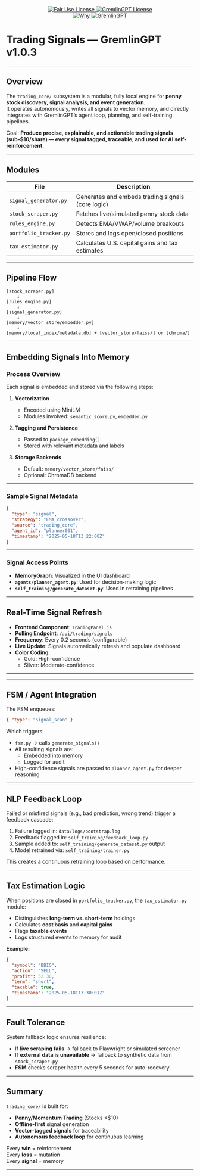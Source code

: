 <link rel="stylesheet" type="text/css" href="docs/custom.css">
<div align="center">
  <a
href="https://github.com/statikfintechllc/AscendAI/blob/master/About Us/LICENSE.md">
    <img src="https://img.shields.io/badge/FAIR%20USE-black?style=for-the-badge&logo=dragon&logoColor=gold" alt="Fair Use License"/>
  </a>
  <a href="https://github.com/statikfintechllc/AscendAI/blob/master/About Us/LICENSE.md">
    <img src="https://img.shields.io/badge/GREMLINGPT%20v1.0.3-darkred?style=for-the-badge&logo=dragon&logoColor=gold" alt="GremlinGPT License"/>
  </a>
</div>
<div align="center">
  <a
href="https://github.com/statikfintechllc/AscendAI/blob/master/About Us/WHY_GREMLINGPT.md">
    <img src="https://img.shields.io/badge/Why-black?style=for-the-badge&logo=dragon&logoColor=gold" alt="Why"/>
  </a>
  <a href="https://github.com/statikfintechllc/AscendAI/blob/master/About Us/WHY_GREMLINGPT.md">
    <img src="https://img.shields.io/badge/GremlinGPT-darkred?style=for-the-badge&logo=dragon&logoColor=gold" alt="GremlinGPT"/>
  </a>
</div>

# Trading Signals — GremlinGPT v1.0.3

---

## Overview

The `trading_core/` subsystem is a modular, fully local engine for **penny stock discovery, signal analysis, and event generation**.  
It operates autonomously, writes all signals to vector memory, and directly integrates with GremlinGPT’s agent loop, planning, and self-training pipelines.

Goal: **Produce precise, explainable, and actionable trading signals (sub-$10/share) — every signal tagged, traceable, and used for AI self-reinforcement.**

---

## Modules

| File                        | Description                                        |
|-----------------------------|----------------------------------------------------|
| `signal_generator.py`       | Generates and embeds trading signals (core logic)  |
| `stock_scraper.py`          | Fetches live/simulated penny stock data            |
| `rules_engine.py`           | Detects EMA/VWAP/volume breakouts                  |
| `portfolio_tracker.py`      | Stores and logs open/closed positions              |
| `tax_estimator.py`          | Calculates U.S. capital gains and tax estimates    |

---

## Pipeline Flow

```plaintext
[stock_scraper.py]
    ↓
[rules_engine.py]
    ↓
[signal_generator.py]
    ↓
[memory/vector_store/embedder.py]
    ↓
[memory/local_index/metadata.db] + [vector_store/faiss/] or [chroma/]
```

---

## Embedding Signals Into Memory

### Process Overview

Each signal is embedded and stored via the following steps:

1. **Vectorization**  
   - Encoded using MiniLM  
   - Modules involved: `semantic_score.py`, `embedder.py`  

2. **Tagging and Persistence**  
   - Passed to `package_embedding()`  
   - Stored with relevant metadata and labels  

3. **Storage Backends**  
   - Default: `memory/vector_store/faiss/`  
   - Optional: ChromaDB backend  

---

### Sample Signal Metadata

```json
{
  "type": "signal",
  "strategy": "EMA_crossover",
  "source": "trading_core",
  "agent_id": "planner001",
  "timestamp": "2025-05-18T13:22:00Z"
}
```

---

### Signal Access Points

- **MemoryGraph**: Visualized in the UI dashboard  
- **`agents/planner_agent.py`**: Used for decision-making logic  
- **`self_training/generate_dataset.py`**: Used in retraining pipelines  

---

## Real-Time Signal Refresh

- **Frontend Component**: `TradingPanel.js`  
- **Polling Endpoint**: `/api/trading/signals`  
- **Frequency**: Every 0.2 seconds (configurable)  
- **Live Update**: Signals automatically refresh and populate dashboard  
- **Color Coding**:  
  - Gold: High-confidence  
  - Silver: Moderate-confidence  

---

---

## FSM / Agent Integration

The FSM enqueues:

```json
{ "type": "signal_scan" }
```

Which triggers:
- `fsm.py` → calls `generate_signals()`
- All resulting signals are:
  - Embedded into memory
  - Logged for audit
- High-confidence signals are passed to `planner_agent.py` for deeper reasoning

---

## NLP Feedback Loop

Failed or misfired signals (e.g., bad prediction, wrong trend) trigger a feedback cascade:

1. Failure logged in: `data/logs/bootstrap.log`  
2. Feedback flagged in: `self_training/feedback_loop.py`  
3. Sample added to: `self_training/generate_dataset.py` output  
4. Model retrained via: `self_training/trainer.py`  

This creates a continuous retraining loop based on performance.

---

## Tax Estimation Logic

When positions are closed in `portfolio_tracker.py`, the `tax_estimator.py` module:

- Distinguishes **long-term vs. short-term** holdings  
- Calculates **cost basis** and **capital gains**  
- Flags **taxable events**  
- Logs structured events to memory for audit

**Example:**

```json
{
  "symbol": "BBIG",
  "action": "SELL",
  "profit": 52.30,
  "term": "short",
  "taxable": true,
  "timestamp": "2025-05-18T13:30:01Z"
}
```

---

## Fault Tolerance

System fallback logic ensures resilience:

- If **live scraping fails** → fallback to Playwright or simulated screener  
- If **external data is unavailable** → fallback to synthetic data from `stock_scraper.py`  
- **FSM** checks scraper health every 5 seconds for auto-recovery

---

## Summary

`trading_core/` is built for:

- **Penny/Momentum Trading** (Stocks <$10)  
- **Offline-first** signal generation  
- **Vector-tagged signals** for traceability  
- **Autonomous feedback loop** for continuous learning  

Every **win** = reinforcement  
Every **loss** = mutation  
Every **signal** = memory

---

